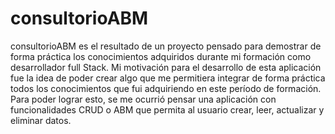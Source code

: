 # consultorioABM
consultorioABM es el resultado de un proyecto pensado para demostrar de forma 
práctica los conocimientos adquiridos durante mi formación como desarrollador full 
Stack. Mi motivación para el desarrollo de esta aplicación fue la idea de poder crear 
algo que me permitiera integrar de forma práctica todos los conocimientos que fui 
adquiriendo en este período de formación.  
Para poder lograr esto, se me ocurrió pensar una aplicación con funcionalidades 
CRUD o ABM que permita al usuario crear, leer, actualizar y eliminar datos. 

